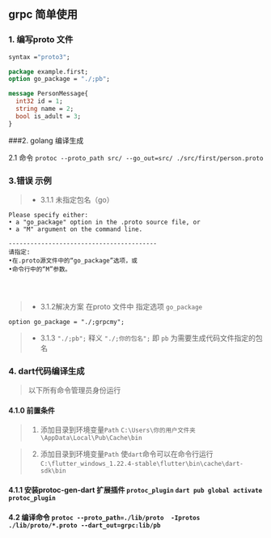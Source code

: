 ## grpc 简单使用

### 1. 编写proto 文件

```proto
syntax ="proto3";

package example.first;
option go_package = "./;pb";

message PersonMessage{
  int32 id = 1;
  string name = 2;
  bool is_adult = 3;
}
```

###2. golang 编译生成

2.1 命令 `protoc --proto_path src/ --go_out=src/ ./src/first/person.proto`




### 3.错误  示例

>* 3.1.1 未指定包名（go）
```
Please specify either:
• a "go_package" option in the .proto source file, or
• a "M" argument on the command line.

-----------------------------------------
请指定:
•在.proto源文件中的“go_package”选项，或
•命令行中的“M”参数。




```


>* 3.1.2解决方案  在proto 文件中 指定选项  `go_package`

 ```
 option go_package = "./;grpcmy";
 ```

>* 3.1.3   `"./;pb";`     释义 `"./;你的包名";`  即 `pb` 为需要生成代码文件指定的包名



### 4. dart代码编译生成
> 以下所有命令管理员身份运行

#### 4.1.0  前置条件 
> 1. 添加目录到环境变量`Path`   `C:\Users\你的用户文件夹\AppData\Local\Pub\Cache\bin`

> 2. 添加目录到环境变量`Path`  使`dart`命令可以在命令行运行   `C:\flutter_windows_1.22.4-stable\flutter\bin\cache\dart-sdk\bin`


#### 4.1.1  安装protoc-gen-dart 扩展插件  `protoc_plugin` `dart pub global activate protoc_plugin`

#### 4.2  编译命令 `protoc --proto_path=./lib/proto  -Iprotos ./lib/proto/*.proto --dart_out=grpc:lib/pb`



